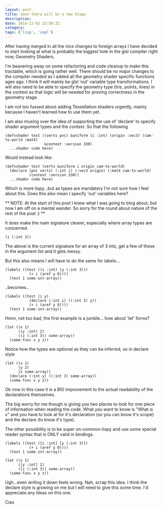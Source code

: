 ```yaml
---
layout: post
title: Soon there will be a new Stage
description:
date: 2014-12-02 23:50:22
category:
tags: ['lisp', 'cepl']
---
```


After having merged in all the nice changes to foreign arrays I have decided to start looking at what is probably the biggest hole in the glsl compiler right now, Geometry Shaders.

I'm beavering away on some refactoring and code cleanup to make this tractable, which is going rather well. There should be no major changes to the compiler needed as I added all the geometry shader specific functions ages ago. I think it will mainly be glsl 'out' variable type transformations. I will also need to be able to specify the geometry type (tris, points, lines) in the context as that logic will be needed for proving correctness in the geometry stage.

I am not too fussed about adding Tessellation shaders urgently, mainly because I haven't learned how to use them yet.

I am also musing over the idea of supporting the use of 'declare' to specify shader argument types and the context. So that the following

    (defvshader test ((verts pnc) &uniform (i :int) (origin :vec3) (cam-to-world :mat4)
                      &context :version 330)
      ...shader code here)

Would instead look like:

    (defvshader test (verts &uniform i origin cam-to-world)
      (declare (pnc verts) (:int i) (:vec3 origin) (:mat4 cam-to-world)
               (context :version 330))
      ...shader code here)

Which is more lispy...but as types are mandatory I'm not sure how I feel about this. Does this also mean I specify 'out' variables here?

** NOTE: At the start of this post I knew what I was going to blog about, but now I am off on a mental wander. So sorry for the round about nature of the rest of the post :) **

It does make the main signature clearer, especially where array types are concerned.

    (i (:int 3))

The above is the current signature for an array of 3 ints, get a few of these in the argument list and it gets messy.

But this also means I will have to do the same for labels...

    (labels ((test ((i :int) (y (:int 3)))
               (+ i (aref y 0))))
      (test 1 some-int-array))

..becomes..

    (labels ((test (i y)
               (declare (:int i) ((:int 3) y))
               (+ i (aref y 0))))
      (test 1 some-int-array))

Hmm, not too bad, the first example is a jumble... how about 'let' forms?

    (let ((x 1)
          ((y :int) 2)
          ((z (:int 3)) some-array))
      (some-func x y z))

Notice how the types are optional as they can be inferred, so in declare style

    (let ((x 1)
          (y 2)
          (z some-array))
      (declare (:int y) ((:int 3) some-array))
      (some-func x y z))

Ok now in this case it is a BIG improvement to the actual readability of the declarations themselves.

The big worry for me though is giving you two places to look for one piece of information when reading the code. What you want to know is "What is x" and you have to look at for it's declaration (so you can know it's scope) and the declare (to know it's type).

The other possibility is to be super un-common-lispy and use some special reader syntax that is ONLY valid in bindings.

    (labels ((test ([i :int] [y (:int 3)])
               (+ i (aref y 0))))
      (test 1 some-int-array))

    (let ((x 1)
          ([y :int] 2)
          ([z (:int 3)] some-array))
      (some-func x y z))

Ugh...even writing it down feels wrong. Nah, scrap this idea. I think the declare style is growing on me but I will need to give this some time. I'd appreciate any ideas on this one.

Ciao